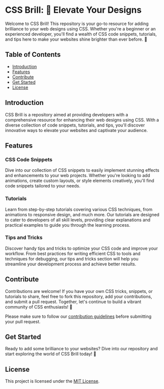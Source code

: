 # CSS Brill: 🌟 Elevate Your Designs

Welcome to CSS Brill! This repository is your go-to resource for adding brilliance to your web designs using CSS. Whether you're a beginner or an experienced developer, you'll find a wealth of CSS code snippets, tutorials, and tips here to make your websites shine brighter than ever before. 🚀

## Table of Contents

- [Introduction](#introduction)
- [Features](#features)
- [Contribute](#contribute)
- [Get Started](#get-started)
- [License](#license)

## Introduction

CSS Brill is a repository aimed at providing developers with a comprehensive resource for enhancing their web designs using CSS. With a diverse collection of code snippets, tutorials, and tips, you'll discover innovative ways to elevate your websites and captivate your audience.

## Features

### CSS Code Snippets

Dive into our collection of CSS snippets to easily implement stunning effects and enhancements to your web projects. Whether you're looking to add animations, create custom layouts, or style elements creatively, you'll find code snippets tailored to your needs.

### Tutorials

Learn from step-by-step tutorials covering various CSS techniques, from animations to responsive design, and much more. Our tutorials are designed to cater to developers of all skill levels, providing clear explanations and practical examples to guide you through the learning process.

### Tips and Tricks

Discover handy tips and tricks to optimize your CSS code and improve your workflow. From best practices for writing efficient CSS to tools and techniques for debugging, our tips and tricks section will help you streamline your development process and achieve better results.

## Contribute

Contributions are welcome! If you have your own CSS tricks, snippets, or tutorials to share, feel free to fork this repository, add your contributions, and submit a pull request. Together, let's continue to build a vibrant community of CSS enthusiasts! 🌟

Please make sure to follow our [contribution guidelines](CONTRIBUTING.md) before submitting your pull request.

## Get Started

Ready to add some brilliance to your websites? Dive into our repository and start exploring the world of CSS Brill today! 🎉

## License

This project is licensed under the [MIT License](LICENSE).
